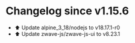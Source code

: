 # Changelog since v1.15.6
- ⬆️ Update alpine_3_18/nodejs to v18.17.1-r0 
- ⬆️ Update zwave-js/zwave-js-ui to v8.23.1 
